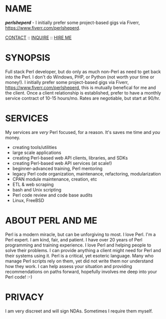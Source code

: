 # NAME

***perlsheperd*** - I initially prefer some project-based gigs via Fiverr, https://www.fiverr.com/perlsheperd.

[CONTACT](https://www.fiverr.com/perlsheperd)
:: [INQUIRE](https://www.fiverr.com/perlsheperd)
:: [HIRE ME](https://www.fiverr.com/perlsheperd) 

# SYNOPSIS

Full stack Perl developer, but do only as much non-Perl as need to get back into the Perl. I don't do Windows, PHP, or Python (not worth your time or money!). I initially prefer some project-based gigs via Fiverr, https://www.fiverr.com/perlsheperd, this is mutually benefical for me and the client. Once a client relationship is established, prefer to have a monthly service contract of 10-15 hours/mo. Rates are negotiable, but start at 90/hr.

# SERVICES

My services are _very_ Perl focused, for a reason. It's saves me time and *you* money.

* creating tools/utilities
* large scale applications
* creating Perl-based web API clients, libraries, and SDKs
* creating Perl-based web API services (at scale!)
* beginner-advanced training, Perl mentoring
* legacy Perl code organization, maintenance, refactoring, modularization
* CPAN module maintenance, creation, etc
* ETL & web scraping
* bash and Unix scripting
* Perl code review and code base audits
* Linux, FreeBSD

# ABOUT PERL AND ME

Perl is a modern miracle, but can be unforgiving to most. I love Perl. I'm a Perl expert. I am kind, fair, and patient. I have over 20 years of Perl programming and training experience. I love Perl and helping people to solve their problems. I can provide anything a client might need for Perl and their systems using it. Perl is a critical, yet esoteric language. Many who manage Perl scripts rely on them, yet did not write them nor understand how they work. I can help assess your situation and providing recommendations on paths forward, hopefully involves me deep into your Perl code! :-)

# PRIVACY

I am very discreet and will sign NDAs. Sometimes I require them myself.


